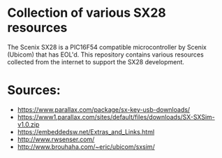 # Collection of various SX28 resources

The Scenix SX28 is a PIC16F54 compatible microcontroller by Scenix (Ubicom) that has EOL'd.
This repository contains various resources collected from the internet to support the SX28 development.

# Sources:

- https://www.parallax.com/package/sx-key-usb-downloads/
- https://www1.parallax.com/sites/default/files/downloads/SX-SXSim-v1.0.zip 
- https://embeddedsw.net/Extras_and_Links.html
- http://www.rwsenser.com/
- http://www.brouhaha.com/~eric/ubicom/sxsim/

